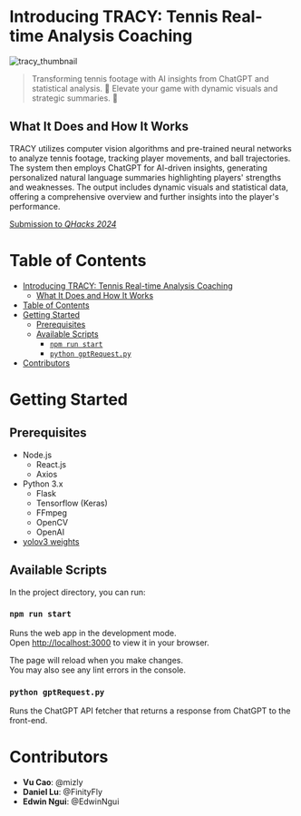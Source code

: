 # Introducing TRACY: Tennis Real-time Analysis Coaching

![tracy_thumbnail]([https://github.com/FinityFly/melodica/assets/56236512/b87b798f-724e-4439-b776-b141aaaae50b](https://d112y698adiu2z.cloudfront.net/photos/production/software_photos/002/751/668/datas/gallery.jpg))

>Transforming tennis footage with AI insights from ChatGPT and statistical analysis. 🎾
Elevate your game with dynamic visuals and strategic summaries. 🚀

## What It Does and How It Works
TRACY utilizes computer vision algorithms and pre-trained neural networks to analyze tennis footage, tracking player movements, and ball trajectories. The system then employs ChatGPT for AI-driven insights, generating personalized natural language summaries highlighting players' strengths and weaknesses. The output includes dynamic visuals and statistical data, offering a comprehensive overview and further insights into the player's performance.

[Submission to *QHacks 2024*](https://devpost.com/software/tracy-dm41vu)

# Table of Contents
- [Introducing TRACY: Tennis Real-time Analysis Coaching](#introducing-tracy-tennis-real-time-analysis-coaching)
  - [What It Does and How It Works](#what-it-does-and-how-it-works)
- [Table of Contents](#table-of-contents)
- [Getting Started](#getting-started)
  - [Prerequisites](#prerequisites)
  - [Available Scripts](#available-scripts)
    - [`npm run start`](#npm-run-start)
    - [`python gptRequest.py`](#python-gptrequestpy)
- [Contributors](#contributors)


# Getting Started

## Prerequisites
- Node.js
  - React.js
  - Axios
- Python 3.x
  - Flask
  - Tensorflow (Keras)
  - FFmpeg
  - OpenCV
  - OpenAI
- [yolov3 weights](https://pjreddie.com/media/files/yolov3.weights)

## Available Scripts

In the project directory, you can run:

### `npm run start`

Runs the web app in the development mode.\
Open [http://localhost:3000](http://localhost:3000) to view it in your browser.

The page will reload when you make changes.\
You may also see any lint errors in the console.

### `python gptRequest.py`

Runs the ChatGPT API fetcher that returns a response from ChatGPT to the front-end.


# Contributors
- **Vu Cao**: @mizly
- **Daniel Lu**: @FinityFly
- **Edwin Ngui**: @EdwinNgui
